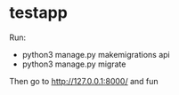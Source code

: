 # testapp

Run:

- python3 manage.py makemigrations api
- python3 manage.py migrate

Then go to http://127.0.0.1:8000/ and fun
